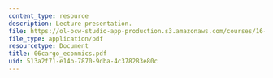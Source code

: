 ```yaml
---
content_type: resource
description: Lecture presentation.
file: https://ol-ocw-studio-app-production.s3.amazonaws.com/courses/16-886-air-transportation-systems-architecting-spring-2004/513a2f71e14b78709dba4c378283e80c_06cargo_econmics.pdf
file_type: application/pdf
resourcetype: Document
title: 06cargo_econmics.pdf
uid: 513a2f71-e14b-7870-9dba-4c378283e80c
---
```

